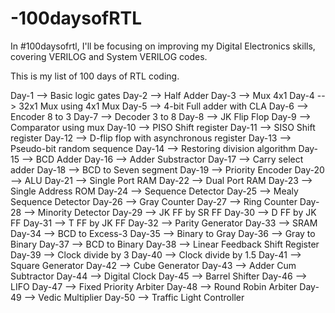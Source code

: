 # -100daysofRTL
In #100daysofrtl, I'll be focusing on improving my Digital Electronics skills, covering VERILOG and System VERILOG codes.

This is my list of 100 days of RTL coding.

Day-1 --> Basic logic gates
Day-2 --> Half Adder
Day-3 --> Mux 4x1
Day-4 --> 32x1 Mux using 4x1 Mux
Day-5 --> 4-bit Full adder with CLA
Day-6 --> Encoder 8 to 3
Day-7 --> Decoder 3 to 8
Day-8 --> JK Flip Flop
Day-9 --> Comparator using mux
Day-10 --> PISO Shift register
Day-11 --> SISO Shift register 
Day-12 --> D-flip flop with asynchronous register 
Day-13 --> Pseudo-bit random sequence
Day-14 --> Restoring division algorithm
Day-15 --> BCD Adder
Day-16 --> Adder Substractor
Day-17 --> Carry select adder
Day-18 --> BCD to Seven segment
Day-19 --> Priority Encoder
Day-20 --> ALU
Day-21 --> Single Port RAM
Day-22 --> Dual Port RAM
Day-23 --> Single Address ROM
Day-24 --> Sequence Detector
Day-25 --> Mealy Sequence Detector
Day-26 --> Gray Counter
Day-27 --> Ring Counter
Day-28 --> Minority Detector
Day-29 --> JK FF by SR FF
Day-30 --> D FF by JK FF
Day-31 --> T FF by JK FF
Day-32 --> Parity Generator
Day-33 --> SRAM
Day-34 --> BCD to Excess-3
Day-35 --> Binary to Gray
Day-36 --> Gray to Binary
Day-37 --> BCD to Binary
Day-38 --> Linear Feedback Shift Register
Day-39 --> Clock divide by 3
Day-40 --> Clock divide by 1.5
Day-41 --> Square Generator
Day-42 --> Cube Generator
Day-43 --> Adder Cum Subtractor
Day-44 --> Digital Clock 
Day-45 --> Barrel Shifter 
Day-46 --> LIFO
Day-47 --> Fixed Priority Arbiter
Day-48 --> Round Robin Arbiter
Day-49 --> Vedic Multiplier 
Day-50 --> Traffic Light Controller
